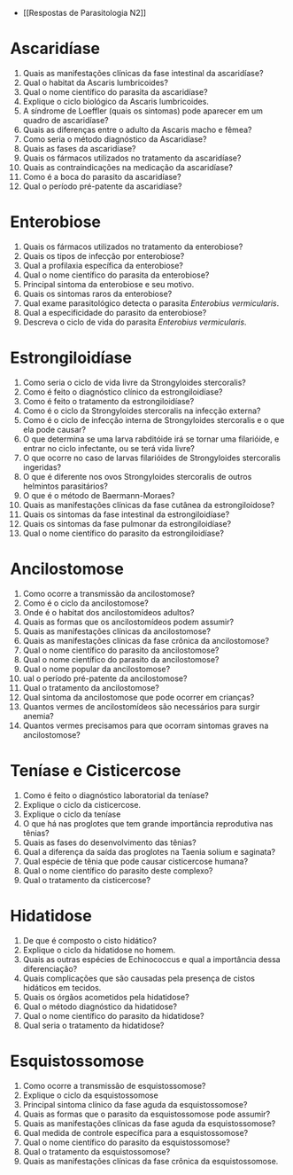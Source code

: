 * [[Respostas de Parasitologia N2]]
# Ascaridíase
1. Quais as manifestações clínicas da fase intestinal da ascaridíase?
2. Qual o habitat da Ascaris lumbricoides?
3. Qual o nome científico do parasita da ascaridíase?
4. Explique o ciclo biológico da Ascaris lumbricoides.
5. A síndrome de Loeffler (quais os sintomas) pode aparecer em um quadro de ascaridíase?
6. Quais as diferenças entre o adulto da Ascaris macho e fêmea?
7. Como seria o método diagnóstico da Ascaridíase?
8. Quais as fases da ascaridíase?
9. Quais os fármacos utilizados no tratamento da ascaridíase?
10. Quais as contraindicações na medicação da ascaridíase?
11. Como é a boca do parasito da ascaridíase?
12. Qual o período pré-patente da ascaridíase?
# Enterobiose
1. Quais os fármacos utilizados no tratamento da enterobiose? 
2. Quais os tipos de infecção por enterobiose?
3. Qual a profilaxia específica da enterobiose?
4. Qual o nome científico do parasita da enterobiose?
5. Principal sintoma da enterobiose e seu motivo.
6. Quais os sintomas raros da enterobiose?
7. Qual exame parasitológico detecta o parasita *Enterobius vermicularis*. 
8. Qual a especificidade do parasito da enterobiose?
9. Descreva o ciclo de vida do parasita *Enterobius vermicularis*. 
# Estrongiloidíase
1. Como seria o ciclo de vida livre da Strongyloides stercoralis?
2. Como é feito o diagnóstico clínico da estrongiloidíase?
3. Como é feito o tratamento da estrongiloidíase?
4. Como é o ciclo da Strongyloides stercoralis na infecção externa?
5. Como é o ciclo de infecção interna de Strongyloides stercoralis e o que ela pode causar?
6. O que determina se uma larva rabditóide irá se tornar uma filarióide, e entrar no ciclo infectante, ou se terá vida livre?
7. O que ocorre no caso de larvas filarióides de Strongyloides stercoralis ingeridas?
8. O que é diferente nos ovos Strongyloides stercoralis de outros helmintos parasitários?
9. O que é o método de Baermann-Moraes?
10. Quais as manifestações clínicas da fase cutânea da estrongiloidose?
11. Quais os sintomas da fase intestinal da estrongiloidíase?
12. Quais os sintomas da fase pulmonar da estrongiloidíase?
13. Qual o nome científico do parasito da estrongiloidíase?
# Ancilostomose 
1. Como ocorre a transmissão da ancilostomose? 
2. Como é o ciclo da ancilostomose?
3. Onde é o habitat dos ancilostomídeos adultos?
4. Quais as formas que os ancilostomídeos podem assumir?
5. Quais as manifestações clínicas da ancilostomose?
6. Quais as manifestações clínicas da fase crônica da ancilostomose?
7. Qual o nome científico do parasito da ancilostomose?
8. Qual o nome científico do parasito da ancilostomose?
9. Qual o nome popular da ancilostomose?
10. ual o período pré-patente da ancilostomose?
11. Qual o tratamento da ancilostomose?
12. Qual sintoma da ancilostomose que pode ocorrer em crianças?
13. Quantos vermes de ancilostomídeos são necessários para surgir anemia?
14. Quantos vermes precisamos para que ocorram sintomas graves na ancilostomose?
# Teníase e Cisticercose 
1. Como é feito o diagnóstico laboratorial da teníase?
2. Explique o ciclo da cisticercose.
3. Explique o ciclo da teníase
4. O que há nas proglotes que tem grande importância reprodutiva nas tênias?
5. Quais as fases do desenvolvimento das tênias?
6. Qual a diferença da saída das proglotes na Taenia solium e saginata?
7. Qual espécie de tênia que pode causar cisticercose humana?
8. Qual o nome científico do parasito deste complexo?
9. Qual o tratamento da cisticercose?
# Hidatidose 
1. De que é composto o cisto hidático?
2. Explique o ciclo da hidatidose no homem.
3. Quais as outras espécies de Echinococcus e qual a importância dessa diferenciação?
4. Quais complicações que são causadas pela presença de cistos hidáticos em tecidos.
5. Quais os órgãos acometidos pela hidatidose?
6. Qual o método diagnóstico da hidatidose?
7. Qual o nome científico do parasito da hidatidose?
8. Qual seria o tratamento da hidatidose?
# Esquistossomose 
1. Como ocorre a transmissão de esquistossomose?
2. Explique o ciclo da esquistossomose
3. Principal sintoma clínico da fase aguda da esquistossomose?
4. Quais as formas que o parasito da esquistossomose pode assumir?
5. Quais as manifestações clínicas da fase aguda da esquistossomose?
6. Qual medida de controle específica para a esquistossomose?
7. Qual o nome científico do parasito da esquistossomose?
8. Qual o tratamento da esquistossomose?
9. Quais as manifestações clínicas da fase crônica da esquistossomose. 
